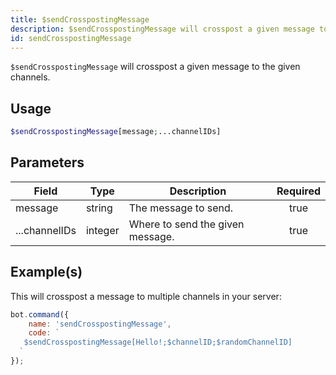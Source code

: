```yaml
---
title: $sendCrosspostingMessage
description: $sendCrosspostingMessage will crosspost a given message to the given channels.
id: sendCrosspostingMessage
---
```


`$sendCrosspostingMessage` will crosspost a given message to the given channels.

## Usage

```php
$sendCrosspostingMessage[message;...channelIDs]
```

## Parameters

| Field         | Type    | Description                      | Required |
| ------------- | ------- | -------------------------------- | :------: |
| message       | string  | The message to send.             |   true   |
| ...channelIDs | integer | Where to send the given message. |   true   |

## Example(s)

This will crosspost a message to multiple channels in your server:

```javascript
bot.command({
    name: 'sendCrosspostingMessage',
    code: `
   $sendCrosspostingMessage[Hello!;$channelID;$randomChannelID]
  `
});
```